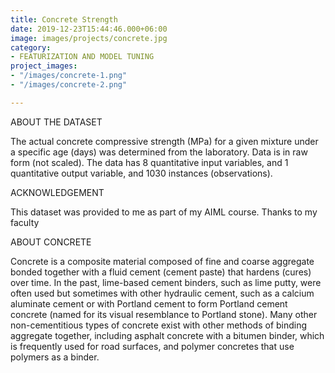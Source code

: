 ```yaml
---
title: Concrete Strength
date: 2019-12-23T15:44:46.000+06:00
image: images/projects/concrete.jpg
category:
- FEATURIZATION AND MODEL TUNING
project_images:
- "/images/concrete-1.png"
- "/images/concrete-2.png"

---
```

ABOUT THE DATASET

The actual concrete compressive strength (MPa) for a given mixture under a specific age (days) was determined from the laboratory. Data is in raw form (not scaled). The data has 8 quantitative input variables, and 1 quantitative output variable, and 1030 instances (observations).

ACKNOWLEDGEMENT

This dataset was provided to me as part of my AIML course. Thanks to my faculty

ABOUT CONCRETE

Concrete is a composite material composed of fine and coarse aggregate bonded together with a fluid cement (cement paste) that hardens (cures) over time. In the past, lime-based cement binders, such as lime putty, were often used but sometimes with other hydraulic cement, such as a calcium aluminate cement or with Portland cement to form Portland cement concrete (named for its visual resemblance to Portland stone). Many other non-cementitious types of concrete exist with other methods of binding aggregate together, including asphalt concrete with a bitumen binder, which is frequently used for road surfaces, and polymer concretes that use polymers as a binder.